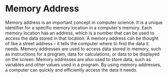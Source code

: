 # Memory Address

Memory address is an important concept in computer science. It is a unique identifier for a specific memory location in a computer's memory. Each memory location has an address, which is a number that can be used to access the data stored in that location. A memory address can be thought of like a street address – it tells the computer where to find the data it needs. Memory addresses are used to access data stored in memory, such as instructions for a program, data for calculations, or data to be displayed on the screen. Memory addresses are also used to store data, such as variables and other values used in a program. By using memory addresses, a computer can quickly and efficiently access the data it needs.

